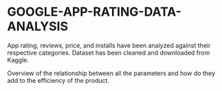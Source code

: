 # GOOGLE-APP-RATING-DATA-ANALYSIS

App rating, reviews, price, and installs have been analyzed against their respective categories. Dataset has been cleaned and downloaded from Kaggle.


Overview of the relationship between all the
parameters and how do they add to the efficiency of the product.
